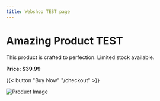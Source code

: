 ```yaml
---
title: Webshop TEST page 
---
```


# Amazing Product TEST

This product is crafted to perfection. Limited stock available.

**Price: $39.99**

{{< button "Buy Now" "/checkout" >}}

![Product Image](/uploads/special_product.png)


